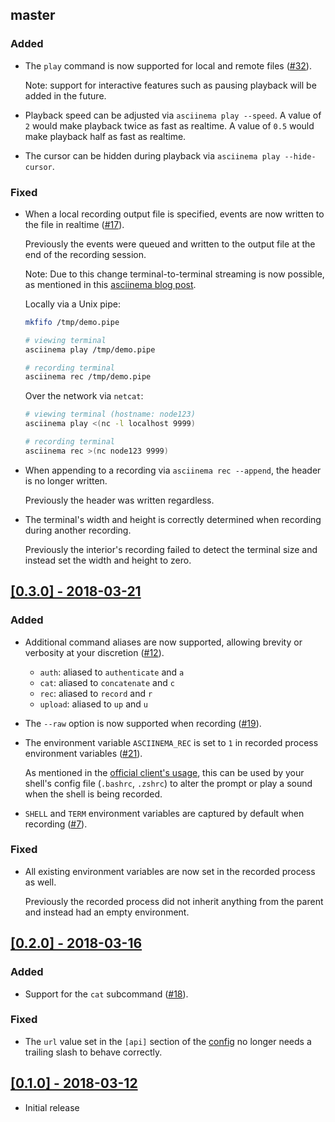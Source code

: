 ## master

### Added

* The `play` command is now supported for local and remote files ([#32](https://github.com/LegNeato/asciinema-rs/pull/32)).

  Note: support for interactive features such as pausing playback will be added
  in the future.

* Playback speed can be adjusted via `asciinema play --speed`. A value of `2`
  would make playback twice as fast as realtime. A value of `0.5` would make
  playback half as fast as realtime.

* The cursor can be hidden during playback via `asciinema play --hide-cursor`.

### Fixed

* When a local recording output file is specified, events are now written
  to the file in realtime ([#17](https://github.com/LegNeato/asciinema-rs/issues/17)).

  Previously the events were queued and written to the
  output file at the end of the recording session.

  Note: Due to this change terminal-to-terminal streaming is now possible,
  as mentioned in this [asciinema blog post](http://blog.asciinema.org/post/two-point-o/).

  Locally via a Unix pipe:

  ```bash
  mkfifo /tmp/demo.pipe

  # viewing terminal
  asciinema play /tmp/demo.pipe

  # recording terminal
  asciinema rec /tmp/demo.pipe
  ```

  Over the network via `netcat`:

  ```bash
  # viewing terminal (hostname: node123)
  asciinema play <(nc -l localhost 9999)

  # recording terminal
  asciinema rec >(nc node123 9999)
  ```

* When appending to a recording via `asciinema rec --append`,
  the header is no longer written.

  Previously the header was written regardless.

* The terminal's width and height is correctly determined when recording during
  another recording.

  Previously the interior's recording failed to detect the terminal size and instead set the width and height to zero.

## [[0.3.0] - 2018-03-21](https://github.com/LegNeato/asciinema-rs/releases/tag/v0.3.0)

### Added

* Additional command aliases are now supported, allowing brevity or verbosity at your discretion ([#12](https://github.com/LegNeato/asciinema-rs/issues/12)).

  * `auth`: aliased to `authenticate` and `a`
  * `cat`: aliased to `concatenate` and `c`
  * `rec`: aliased to `record` and `r`
  * `upload`: aliased to `up` and `u`

* The `--raw` option is now supported when recording ([#19](https://github.com/LegNeato/asciinema-rs/pull/19)).

* The environment variable `ASCIINEMA_REC` is set to `1` in recorded process
  environment variables ([#21](https://github.com/LegNeato/asciinema-rs/issues/21)).

  As mentioned in the [official client's usage](https://asciinema.org/docs/usage), this can be used by your shell's config file (`.bashrc`, `.zshrc`) to alter the prompt or play a sound when the shell is being recorded.

* `SHELL` and `TERM` environment variables are captured by default when recording ([#7](https://github.com/LegNeato/asciinema-rs/issues/7)).

### Fixed

* All existing environment variables are now set in the recorded process as well.

  Previously the recorded process did not inherit anything from the parent and instead had an empty environment.

## [[0.2.0] - 2018-03-16](https://github.com/LegNeato/asciinema-rs/releases/tag/v0.2.0)

### Added

* Support for the `cat` subcommand ([#18](https://github.com/LegNeato/asciinema-rs/pull/18)).

### Fixed

* The `url` value set in the `[api]` section of the [config](https://asciinema.org/docs/config) no longer needs a trailing slash to behave correctly.

## [[0.1.0] - 2018-03-12](https://github.com/LegNeato/asciinema-rs/releases/tag/v0.1.0)

* Initial release
